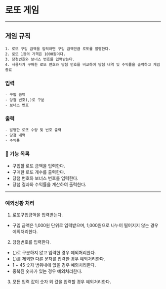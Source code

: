 # 로또 게임
---

## 게임 규칙

	1. 로또 구입 금액을 입력하면 구입 금액만큼 로또를 발행한다.
	2. 로또 1장의 가격은 1000원이다.
	3. 당첨번호와 보너스 번호를 입력받는다.
	4. 사용자가 구매한 로또 번호와 당첨 번호를 비교하여 당첨 내역 및 수익률을 출력하고 게임 종료


### 입력
	- 구입 금액
	- 당첨 번호(,)로 구분
	- 보너스 번호

### 출력
	- 발행한 로또 수량 및 번호 출력
	- 당첨 내역
	- 수익률

### :pencil: 기능 목록

- 구입할 로또 금액을 입력한다.
- 구매한 로또 개수를 출력한다.
- 당첨 번호와 보너스 번호를 입력한다.
- 당첨 결과와 수익률을 계산하여 출력한다.

---

### 예외상황 처리

1. 로또구입금액을 입력받는다.
 - 구입 금액은 1,000원 단위로 입력받으며, 1,000원으로 나누어 떨어지지 않는 경우 예외처리한다.
2. 당첨번호를 입력한다.
 - (,)로 구분하지 않고 입력한 경우 예외처리한다.
 - (,)를 제외한 다른 문자를 입력한 경우 예외처리한다.
 - 1 ~ 45 숫자 범위내에 없을 경우 예외처리한다.
 - 중복된 숫자가 있는 경우 예외처리한다.

3. 모든 입력 값이 숫자 외 값을 입력할 경우 예외처리한다.


